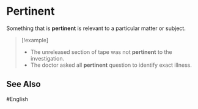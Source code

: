 # Pertinent

Something that is **pertinent** is relevant to a particular matter or subject.

> [!example]
> - The unreleased section of tape was not **pertinent** to the investigation. 
> - The doctor asked all **pertinent** question to identify exact illness.

## See Also 

#English 
